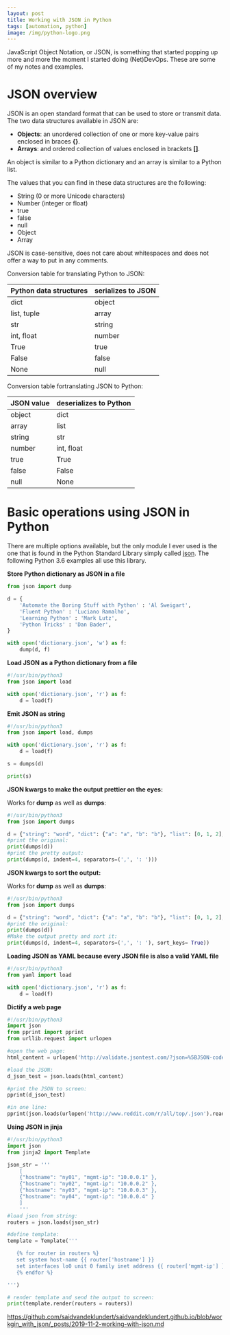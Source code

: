```yaml
---
layout: post
title: Working with JSON in Python
tags: [automation, python]
image: /img/python-logo.png
---
```


JavaScript Object Notation, or JSON, is something that started popping up more and more the moment I started doing (Net)DevOps. These are some of my notes and examples.


JSON overview
=============

JSON is an open standard format that can be used to store or transmit data. The two data structures available in JSON are:
-	<b>Objects</b>: an unordered collection of one or more key-value pairs enclosed in braces <b>{}</b>.
-	<b>Arrays</b>: and ordered collection of values enclosed in brackets <b>[]</b>.

An object is similar to a Python dictionary and an array is similar to a Python list.

The values that you can find in these data structures are the following:
-	String (0 or more Unicode characters)
-	Number (integer or float)
-	true
-	false
-	null
-	Object
-	Array


JSON is case-sensitive, does not care about whitespaces and does not offer a way to put in any comments. 

Conversion table for translating Python to JSON:

| Python data structures | serializes to JSON |
| ---------------------- | ------------------ |
| dict                   | object             |
| list, tuple            | array              |
| str                    | string             |
| int, float             | number             |
| True                   | true               |
| False                  | false              |
| None                   | null               |

Conversion table fortranslating JSON to Python:

| JSON value         | deserializes to Python |
| ------------------ | ---------------------- |
| object             | dict                   |
| array              | list                   |
| string             | str                    |
| number             | int, float             |
| true               | True                   |
| false              | False                  |
| null               | None                   |


Basic operations using JSON in Python
=====================================

There are multiple options available, but the only module I ever used is the one that is found in the Python Standard Library simply called [json](https://docs.python.org/3/library/json.html). The following Python 3.6 examples all use this library.


<b>Store Python dictionary as JSON in a file</b>

```python
from json import dump

d = {
    'Automate the Boring Stuff with Python' : 'Al Sweigart',
    'Fluent Python' : 'Luciano Ramalho',
    'Learning Python' : 'Mark Lutz',
    'Python Tricks' : 'Dan Bader',
}

with open('dictionary.json', 'w') as f:
    dump(d, f)
```

<b>Load JSON as a Python dictionary from a file</b>

```python
#!/usr/bin/python3
from json import load

with open('dictionary.json', 'r') as f:    
    d = load(f)
```

<b>Emit JSON as string</b>

```python
#!/usr/bin/python3
from json import load, dumps

with open('dictionary.json', 'r') as f:    
    d = load(f)

s = dumps(d)

print(s)
```

<b>JSON kwargs to make the output prettier on the eyes:</b>

Works for <b>dump</b> as well as <b>dumps</b>:

```python
#!/usr/bin/python3
from json import dumps

d = {"string": "word", "dict": {"a": "a", "b": "b"}, "list": [0, 1, 2], }
#print the original:
print(dumps(d))
#print the pretty output:
print(dumps(d, indent=4, separators=(',', ': ')))
```

<b>JSON kwargs to sort the output:</b>

Works for <b>dump</b> as well as <b>dumps</b>:

```python
#!/usr/bin/python3
from json import dumps

d = {"string": "word", "dict": {"a": "a", "b": "b"}, "list": [0, 1, 2], }
#print the original:
print(dumps(d))
#Make the output pretty and sort it:
print(dumps(d, indent=4, separators=(',', ': '), sort_keys= True))
```

<b>Loading JSON as YAML because every JSON file is also a valid YAML file</b>

```python
#!/usr/bin/python3
from yaml import load

with open('dictionary.json', 'r') as f:    
    d = load(f)
```

<b>Dictify a web page</b>

```python
#!/usr/bin/python3
import json
from pprint import pprint
from urllib.request import urlopen

#open the web page:
html_content = urlopen('http://validate.jsontest.com/?json=%5BJSON-code-to-validate%5D').read()  

#load the JSON:
d_json_test = json.loads(html_content)

#print the JSON to screen:
pprint(d_json_test)

#in one line:
pprint(json.loads(urlopen('http://www.reddit.com/r/all/top/.json').read()))
```

<b>Using JSON in jinja</b>

```python
#!/usr/bin/python3
import json
from jinja2 import Template

json_str = '''
    [
    {"hostname": "ny01", "mgmt-ip": "10.0.0.1" }, 
    {"hostname": "ny02", "mgmt-ip": "10.0.0.2" }, 
    {"hostname": "ny03", "mgmt-ip": "10.0.0.3" }, 
    {"hostname": "ny04", "mgmt-ip": "10.0.0.4" }
    ]
    '''
#load json from string:
routers = json.loads(json_str)

#define template:
template = Template('''

   {% for router in routers %}
   set system host-name {{ router['hostname'] }}
   set interfaces lo0 unit 0 family inet address {{ router['mgmt-ip'] }} primary
   {% endfor %}

''')

# render template and send the output to screen:
print(template.render(routers = routers))
```

https://github.com/saidvandeklundert/saidvandeklundert.github.io/blob/workgin_with_json/_posts/2019-11-2-working-with-json.md
